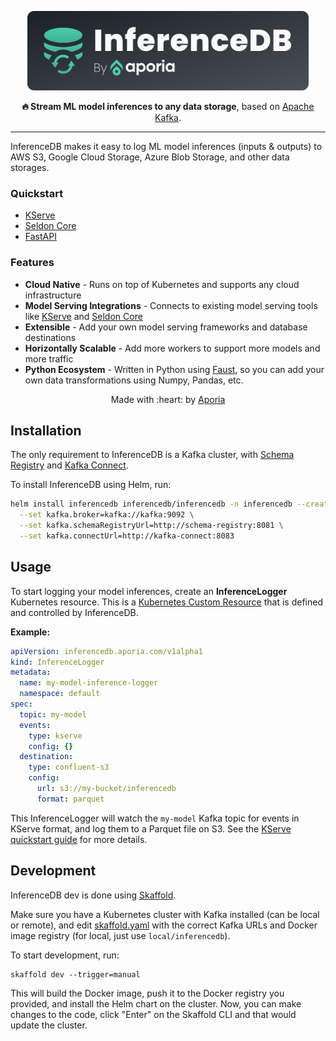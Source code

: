 <p align="center">
    <img src="docs/logo.svg" width="450" />
    
</p>
<p align="center"><b>🔥 Stream ML model inferences to any data storage</b>, based on <a href="https://kafka.apache.org">Apache Kafka</a>.</p>

---

InferenceDB makes it easy to log ML model inferences (inputs & outputs) to AWS S3, Google Cloud Storage, Azure Blob Storage, and other data storages. 

### Quickstart

* [KServe]() 
* [Seldon Core]()
* [FastAPI]()


### Features

* **Cloud Native** - Runs on top of Kubernetes and supports any cloud infrastructure
* **Model Serving Integrations** - Connects to existing model serving tools like [KServe](https://kserve.github.io/website/) and [Seldon Core](https://github.com/SeldonIO/seldon-core)
* **Extensible** - Add your own model serving frameworks and database destinations
* **Horizontally Scalable** - Add more workers to support more models and more traffic 
* **Python Ecosystem** - Written in Python using [Faust](https://faust.readthedocs.io/en/latest/), so you can add your own data transformations using Numpy, Pandas, etc.


<p align="center">Made with :heart: by <a href="https://www.aporia.com?utm_source=github&utm_medium=github&utm_campaign=inferencedb" target="_blank">Aporia</a></p>


## Installation

The only requirement to InferenceDB is a Kafka cluster, with [Schema Registry](https://docs.confluent.io/platform/current/schema-registry/index.html) and [Kafka Connect](https://docs.confluent.io/platform/current/connect/index.html).

To install InferenceDB using Helm, run:

```sh
helm install inferencedb inferencedb/inferencedb -n inferencedb --create-namespace \
  --set kafka.broker=kafka://kafka:9092 \
  --set kafka.schemaRegistryUrl=http://schema-registry:8081 \
  --set kafka.connectUrl=http://kafka-connect:8083
```

## Usage

To start logging your model inferences, create an **InferenceLogger** Kubernetes resource. This is a [Kubernetes Custom Resource](https://kubernetes.io/docs/concepts/extend-kubernetes/api-extension/custom-resources/) that is defined and controlled by InferenceDB.

**Example:**

```yaml
apiVersion: inferencedb.aporia.com/v1alpha1
kind: InferenceLogger
metadata:
  name: my-model-inference-logger
  namespace: default
spec:
  topic: my-model
  events:
    type: kserve
    config: {}
  destination:
    type: confluent-s3
    config:
      url: s3://my-bucket/inferencedb
      format: parquet
```

This InferenceLogger will watch the `my-model` Kafka topic for events in KServe format, and log them to a Parquet file on S3. See the [KServe quickstart guide]() for more details.

## Development

InferenceDB dev is done using [Skaffold](https://skaffold.dev/).

Make sure you have a Kubernetes cluster with Kafka installed (can be local or remote), and edit [skaffold.yaml](skaffold.yaml) with the correct Kafka URLs and Docker image registry (for local, just use `local/inferencedb`).

To start development, run:

    skaffold dev --trigger=manual
    
This will build the Docker image, push it to the Docker registry you provided, and install the Helm chart on the cluster. Now, you can make changes to the code, click "Enter" on the Skaffold CLI and that would update the cluster.
